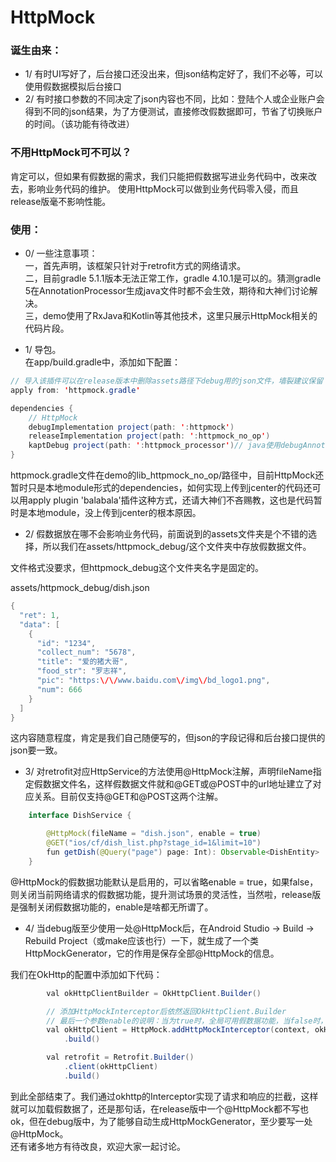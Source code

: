 # HttpMock

### 诞生由来：
- 1/ 有时UI写好了，后台接口还没出来，但json结构定好了，我们不必等，可以使用假数据模拟后台接口
- 2/ 有时接口参数的不同决定了json内容也不同，比如：登陆个人或企业账户会得到不同的json结果，为了方便测试，直接修改假数据即可，节省了切换账户的时间。（该功能有待改进）

### 不用HttpMock可不可以？
肯定可以，但如果有假数据的需求，我们只能把假数据写进业务代码中，改来改去，影响业务代码的维护。
使用HttpMock可以做到业务代码零入侵，而且release版毫不影响性能。

### 使用：
- 0/ 一些注意事项：</br>
一，首先声明，该框架只针对于retrofit方式的网络请求。</br>
    二，目前gradle 5.1.1版本无法正常工作，gradle 4.10.1是可以的。猜测gradle 5在AnnotationProcessor生成java文件时都不会生效，期待和大神们讨论解决。</br>
    三，demo使用了RxJava和Kotlin等其他技术，这里只展示HttpMock相关的代码片段。

- 1/ 导包。</br>
在app/build.gradle中，添加如下配置：

```java
// 导入该插件可以在release版本中删除assets路径下debug用的json文件，墙裂建议保留
apply from: 'httpmock.gradle'

dependencies {
    // HttpMock
    debugImplementation project(path: ':httpmock')
    releaseImplementation project(path: ':httpmock_no_op')
    kaptDebug project(path: ':httpmock_processor')// java使用debugAnnotationProcessor
}
```

httpmock.gradle文件在demo的lib_httpmock_no_op/路径中，目前HttpMock还暂时只是本地module形式的dependencies，如何实现上传到jcenter的代码还可以用apply plugin 'balabala'插件这种方式，还请大神们不吝赐教，这也是代码暂时是本地module，没上传到jcenter的根本原因。

- 2/ 假数据放在哪不会影响业务代码，前面说到的assets文件夹是个不错的选择，所以我们在assets/httpmock_debug/这个文件夹中存放假数据文件。</br>

文件格式没要求，但httpmock_debug这个文件夹名字是固定的。

assets/httpmock_debug/dish.json

```java
{
  "ret": 1,
  "data": [
    {
      "id": "1234",
      "collect_num": "5678",
      "title": "爱的猪大哥",
      "food_str": "罗志祥",
      "pic": "https:\/\/www.baidu.com\/img\/bd_logo1.png",
      "num": 666
    }
  ]
}
```

这内容随意程度，肯定是我们自己随便写的，但json的字段记得和后台接口提供的json要一致。

- 3/ 对retrofit对应HttpService的方法使用@HttpMock注解，声明fileName指定假数据文件名，这样假数据文件就和@GET或@POST中的url地址建立了对应关系。目前仅支持@GET和@POST这两个注解。

```java
    interface DishService {

        @HttpMock(fileName = "dish.json", enable = true)
        @GET("ios/cf/dish_list.php?stage_id=1&limit=10")
        fun getDish(@Query("page") page: Int): Observable<DishEntity>
    }
```

   @HttpMock的假数据功能默认是启用的，可以省略enable = true，如果false，则关闭当前网络请求的假数据功能，提升测试场景的灵活性，当然啦，release版是强制关闭假数据功能的，enable是啥都无所谓了。


- 4/ 当debug版至少使用一处@HttpMock后，在Android Studio -> Build -> Rebuild Project（或make应该也行）一下，就生成了一个类HttpMockGenerator，它的作用是保存全部@HttpMock的信息。

我们在OkHttp的配置中添加如下代码：

```java
        val okHttpClientBuilder = OkHttpClient.Builder()

        // 添加HttpMockInterceptor后依然返回OkHttpClient.Builder
        // 最后一个参数enable的说明：当为true时，全局可用假数据功能，当false时，全局禁用。
        val okHttpClient = HttpMock.addHttpMockInterceptor(context, okHttpClientBuilder, HttpMockGenerator::class.java, true)
            .build()

        val retrofit = Retrofit.Builder()
            .client(okHttpClient)
            .build()
```
到此全部结束了。我们通过okhttp的Interceptor实现了请求和响应的拦截，这样就可以加载假数据了，还是那句话，在release版中一个@HttpMock都不写也ok，但在debug版中，为了能够自动生成HttpMockGenerator，至少要写一处@HttpMock。</br>
还有诸多地方有待改良，欢迎大家一起讨论。